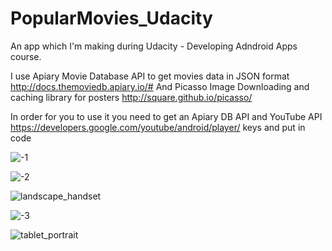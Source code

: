 # PopularMovies_Udacity

An app which I'm making during Udacity - Developing Adndroid Apps course.

I use Apiary Movie Database API to get movies data in JSON format http://docs.themoviedb.apiary.io/#
And Picasso Image Downloading and caching library for posters http://square.github.io/picasso/

In order for you to use it you need to get an Apiary DB API and YouTube API https://developers.google.com/youtube/android/player/ keys and put  in code

![-1](https://cloud.githubusercontent.com/assets/13784275/12041553/bd157e6a-ae72-11e5-8257-e6914efc20b8.png)

![-2](https://cloud.githubusercontent.com/assets/13784275/12198340/5b5b32ec-b60f-11e5-86e2-023ea7a780fb.png)

![landscape_handset](https://cloud.githubusercontent.com/assets/13784275/12198351/6d2f9c06-b60f-11e5-90f0-4655807f0ac0.png)

![-3](https://cloud.githubusercontent.com/assets/13784275/12041557/c2d3bcd6-ae72-11e5-8270-ccbe14076613.png)

![tablet_portrait](https://cloud.githubusercontent.com/assets/13784275/12093444/3d4ed696-b303-11e5-9841-21dc68723048.png)
